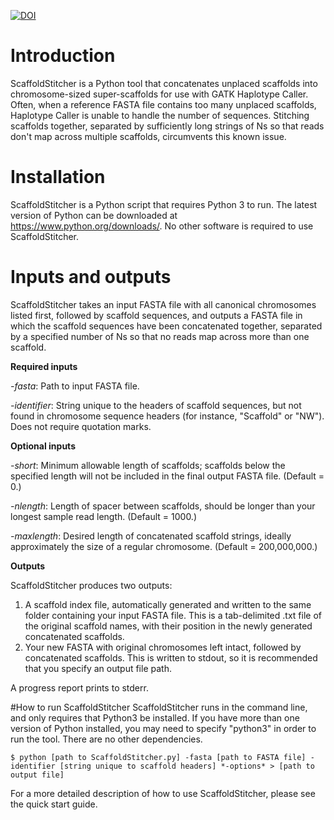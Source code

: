 [![DOI](https://zenodo.org/badge/213423835.svg)](https://zenodo.org/badge/latestdoi/213423835)

# Introduction 
ScaffoldStitcher is a Python tool that concatenates unplaced scaffolds into chromosome-sized super-scaffolds for use with GATK Haplotype Caller. Often, when a reference FASTA file contains too many unplaced scaffolds, Haplotype Caller is unable to handle the number of sequences. Stitching scaffolds together, separated by sufficiently long strings of Ns so that reads don't map across multiple scaffolds, circumvents this known issue.

# Installation
ScaffoldStitcher is a Python script that requires Python 3 to run. The latest version of Python can be downloaded at https://www.python.org/downloads/. No other software is required to use ScaffoldStitcher.

# Inputs and outputs
ScaffoldStitcher takes an input FASTA file with all canonical chromosomes listed first, followed by scaffold sequences, and outputs a FASTA file in which the scaffold sequences have been concatenated together, separated by a specified number of Ns so that no reads map across more than one scaffold.

**Required inputs**

*-fasta*: Path to input FASTA file.

*-identifier*: String unique to the headers of scaffold sequences, but not found in chromosome sequence headers (for instance, "Scaffold" or "NW"). Does not require quotation marks.

**Optional inputs**

*-short*: Minimum allowable length of scaffolds; scaffolds below the specified length will not be included in the final output FASTA file. (Default = 0.)

*-nlength*: Length of spacer between scaffolds, should be longer than your longest sample read length. (Default = 1000.)

*-maxlength*: Desired length of concatenated scaffold strings, ideally approximately the size of a regular chromosome. (Default = 200,000,000.)

**Outputs**

ScaffoldStitcher produces two outputs:

1. A scaffold index file, automatically generated and written to the same folder containing your input FASTA file. This is a tab-delimited .txt file of the original scaffold names, with their position in the newly generated concatenated scaffolds. 
2. Your new FASTA with original chromosomes left intact, followed by concatenated scaffolds. This is written to stdout, so it is recommended that you specify an output file path.

A progress report prints to stderr.

#How to run ScaffoldStitcher
ScaffoldStitcher runs in the command line, and only requires that Python3 be installed. If you have more than one version of Python installed, you may need to specify "python3" in order to run the tool. There are no other dependencies.

```$ python [path to ScaffoldStitcher.py] -fasta [path to FASTA file] -identifier [string unique to scaffold headers] *-options* > [path to output file]```

For a more detailed description of how to use ScaffoldStitcher, please see the quick start guide.
